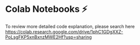 # Colab Notebooks ⚡
To review more detailed code explanation, please search here <br/>
https://colab.research.google.com/drive/1phC1GDgXXZ-PoLsgFKP5xnBxnzMWE2Hf?usp=sharing
